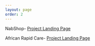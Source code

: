 ```yaml
---
layout: page
order: 2
---
```


NabShop- [Project Landing Page](https://github.com/nabil2i/nabshop)

African Rapid Care- [Project Landing Page](https://nabil2i.github.io/arc-page)
